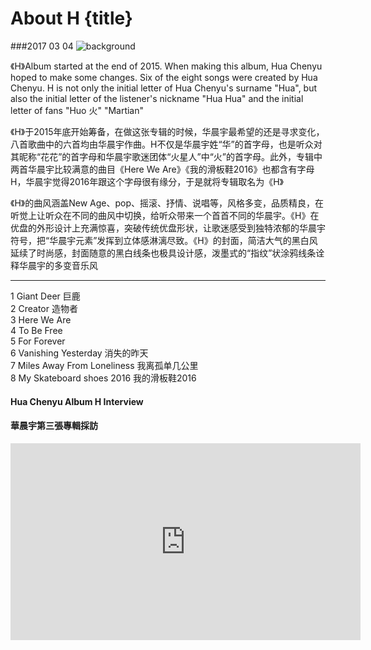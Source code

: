 # About H {title}
###2017 03 04
![background](https://s1.ax1x.com/2020/06/22/N84ULn.jpg)

《H》Album started at the end of 2015. When making this album, Hua Chenyu hoped to make some changes. Six of the eight songs were created by Hua Chenyu. H is not only the initial letter of Hua Chenyu's surname "Hua", but also the initial letter of the listener's nickname "Hua Hua" and the initial letter of fans "Huo 火" "Martian"

《H》于2015年底开始筹备，在做这张专辑的时候，华晨宇最希望的还是寻求变化，八首歌曲中的六首均由华晨宇作曲。H不仅是华晨宇姓“华”的首字母，也是听众对其昵称“花花”的首字母和华晨宇歌迷团体“火星人”中“火”的首字母。此外，专辑中两首华晨宇比较满意的曲目《Here We Are》《我的滑板鞋2016》也都含有字母H，华晨宇觉得2016年跟这个字母很有缘分，于是就将专辑取名为《H》

《H》的曲风涵盖New Age、pop、摇滚、抒情、说唱等，风格多变，品质精良，在听觉上让听众在不同的曲风中切换，给听众带来一个首首不同的华晨宇。《H》在优盘的外形设计上充满惊喜，突破传统优盘形状，让歌迷感受到独特浓郁的华晨宇符号，把“华晨宇元素”发挥到立体感淋漓尽致。《H》的封面，简洁大气的黑白风延续了时尚感，封面随意的黑白线条也极具设计感，泼墨式的“指纹”状涂鸦线条诠释华晨宇的多变音乐风

---------------------------------

1 Giant Deer 巨鹿  
2 Creator 造物者  
3 Here We Are  
4 To Be Free  
5 For Forever  
6 Vanishing Yesterday 消失的昨天  
7 Miles Away From Loneliness 我离孤单几公里  
8 My Skateboard shoes 2016 我的滑板鞋2016  


#### Hua Chenyu Album H Interview 
#### 華晨宇第三張專輯採訪

<iframe width="560" height="315" src="https://www.youtube.com/embed/D6LSZZ1vrWY" frameborder="0" allow="accelerometer; autoplay; encrypted-media; gyroscope; picture-in-picture" allowfullscreen></iframe>

